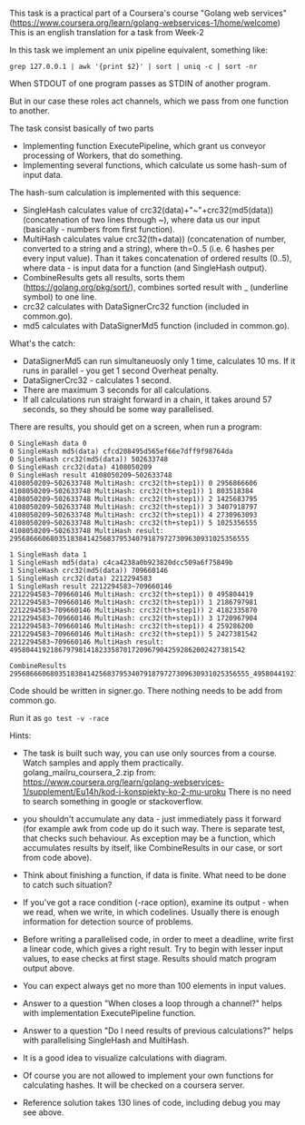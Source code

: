 This task is a practical part of a Coursera's course
"Golang web services"
(https://www.coursera.org/learn/golang-webservices-1/home/welcome)
This is an english translation for a task from Week-2

In this task we implement an unix pipeline equivalent, something like:
```
grep 127.0.0.1 | awk '{print $2}' | sort | uniq -c | sort -nr
```
When STDOUT of one program passes as STDIN of another program.

But in our case these roles act channels, which we pass from one function
to another.

The task consist basically of two parts
* Implementing function ExecutePipeline, which grant us conveyor processing
of Workers, that do something.
* Implementing several functions, which calculate us some hash-sum of
input data.

The hash-sum calculation is implemented with this sequence:
* SingleHash calculates value of crc32(data)+"~"+crc32(md5(data))
(concatenation of two lines through ~), where data us our input
(basically - numbers from first function).
* MultiHash calculates value crc32(th+data)) (concatenation of number,
converted to a string and a string), where th=0..5 (i.e. 6 hashes per every
input value). Than it takes concatenation of ordered results (0..5), where
data - is input data for a function (and SingleHash output).
* CombineResults gets all results, sorts them (https://golang.org/pkg/sort/),
combines sorted result with _ (underline symbol) to one line.
* crc32 calculates with DataSignerCrc32 function (included in common.go).
* md5 calculates with DataSignerMd5 function (included in common.go).

What's the catch:
* DataSignerMd5 can run simultaneuosly only 1 time, calculates 10 ms.
If it runs in parallel - you get 1 second Overheat penalty.
* DataSignerCrc32 - calculates 1 second.
* There are maximum 3 seconds for all calculations.
* If all calculations run straight forward in a chain, it takes around
57 seconds, so they should be some way parallelised.

There are results, you should get on a screen, when run a program:

```
0 SingleHash data 0
0 SingleHash md5(data) cfcd208495d565ef66e7dff9f98764da
0 SingleHash crc32(md5(data)) 502633748
0 SingleHash crc32(data) 4108050209
0 SingleHash result 4108050209~502633748
4108050209~502633748 MultiHash: crc32(th+step1)) 0 2956866606
4108050209~502633748 MultiHash: crc32(th+step1)) 1 803518384
4108050209~502633748 MultiHash: crc32(th+step1)) 2 1425683795
4108050209~502633748 MultiHash: crc32(th+step1)) 3 3407918797
4108050209~502633748 MultiHash: crc32(th+step1)) 4 2730963093
4108050209~502633748 MultiHash: crc32(th+step1)) 5 1025356555
4108050209~502633748 MultiHash result: 29568666068035183841425683795340791879727309630931025356555

1 SingleHash data 1
1 SingleHash md5(data) c4ca4238a0b923820dcc509a6f75849b
1 SingleHash crc32(md5(data)) 709660146
1 SingleHash crc32(data) 2212294583
1 SingleHash result 2212294583~709660146
2212294583~709660146 MultiHash: crc32(th+step1)) 0 495804419
2212294583~709660146 MultiHash: crc32(th+step1)) 1 2186797981
2212294583~709660146 MultiHash: crc32(th+step1)) 2 4182335870
2212294583~709660146 MultiHash: crc32(th+step1)) 3 1720967904
2212294583~709660146 MultiHash: crc32(th+step1)) 4 259286200
2212294583~709660146 MultiHash: crc32(th+step1)) 5 2427381542
2212294583~709660146 MultiHash result: 4958044192186797981418233587017209679042592862002427381542

CombineResults 29568666068035183841425683795340791879727309630931025356555_4958044192186797981418233587017209679042592862002427381542
```

Code should be written in signer.go. There nothing needs to be add from common.go.

Run it as `go test -v -race`

Hints:

* The task is built such way, you can use only sources from a course.
Watch samples and apply them practically. golang_mailru_coursera_2.zip from:
https://www.coursera.org/learn/golang-webservices-1/supplement/Eu14h/kod-i-konspiekty-ko-2-mu-uroku
There is no need to search something in google or stackoverflow.

* you shouldn't accumulate any data - just immediately pass it forward
(for example awk from code up do it such way. There is separate test,
that checks such behaviour. As exception may be a function, which accumulates
results by itself, like CombineResults in our case, or sort from code above).

* Think about finishing a function, if data is finite. What need to be done
to catch such situation?

* If you've got a race condition (-race option), examine its output - when we
read, when we write, in which codelines. Usually there is enough information
for detection source of problems.

* Before writing a parallelised code, in order to meet a deadline, write
first a linear code, which gives a right result. Try to begin with lesser
input values, to ease checks at first stage. Results should match program
output above.

* You can expect always get no more than 100 elements in input values.
* Answer to a question "When closes a loop through a channel?" helps with
implementation ExecutePipeline function.
* Answer to a question "Do I need results of previous calculations?" helps
with parallelising SingleHash and MultiHash.

* It is a good idea to visualize calculations with diagram.
* Of course you are not allowed to implement your own functions for calculating
hashes. It will be checked on a coursera server.
* Reference solution takes 130 lines of code, including debug you may see above.
